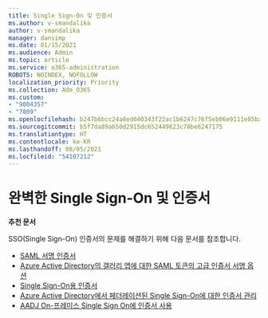 ```yaml
---
title: Single Sign-On 및 인증서
ms.author: v-smandalika
author: v-smandalika
manager: dansimp
ms.date: 01/15/2021
ms.audience: Admin
ms.topic: article
ms.service: o365-administration
ROBOTS: NOINDEX, NOFOLLOW
localization_priority: Priority
ms.collection: Adm_O365
ms.custom:
- "9004357"
- "7809"
ms.openlocfilehash: b247b6bcc24a8ed040343f22ac1b6247c76f5eb06e9111e85ba8f3d1a5fb8158
ms.sourcegitcommit: b5f7da89a650d2915dc652449623c78be6247175
ms.translationtype: HT
ms.contentlocale: ko-KR
ms.lasthandoff: 08/05/2021
ms.locfileid: "54107212"
---
```

# <a name="seamless-single-sign-on-sso-and-certificates"></a>완벽한 Single Sign-On 및 인증서

**추천 문서**

SSO(Single Sign-On) 인증서의 문제를 해결하기 위해 다음 문서를 참조합니다.

- [SAML 서명 인증서](https://docs.microsoft.com/azure/active-directory/manage-apps/configure-saml-single-sign-on#saml-signing-certificate)
- [Azure Active Directory의 갤러리 앱에 대한 SAML 토큰의 고급 인증서 서명 옵션](https://docs.microsoft.com/azure/active-directory/manage-apps/certificate-signing-options)
- [Single Sign-On용 인증서](https://docs.microsoft.com/microsoft-365/enterprise/plan-for-third-party-ssl-certificates)
- [Azure Active Directory에서 페더레이션된 Single Sign-On에 대한 인증서 관리](https://docs.microsoft.com/azure/active-directory/manage-apps/manage-certificates-for-federated-single-sign-on)
- [AADJ On-프레미스 Single Sign On에 인증서 사용](https://docs.microsoft.com/windows/security/identity-protection/hello-for-business/hello-hybrid-aadj-sso-cert)
